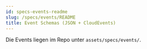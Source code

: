 ```yaml
---
id: specs-events-readme
slug: /specs/events/README
title: Event Schemas (JSON + CloudEvents)
---
```

Die Events liegen im Repo unter `assets/specs/events/`.